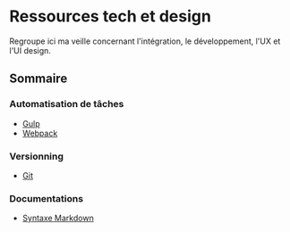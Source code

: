# Ressources tech et design

Regroupe ici ma veille concernant l'intégration, le développement, l'UX et l'UI design.

## Sommaire

### Automatisation de tâches

- [Gulp](./task_runner/gulp/gulp.md)
- [Webpack](./task_runner/webpack/webpack.md)

### Versionning

- [Git](./versionning/git/git.md)

### Documentations

- [Syntaxe Markdown](./documentation/markdown/markdown.md)
